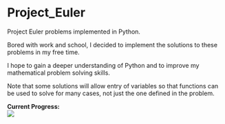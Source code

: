 # Project_Euler
Project Euler problems implemented in Python.

Bored with work and school, I decided to implement the solutions to these problems in my free time. 

I hope to gain a deeper understanding of Python and to improve my mathematical problem solving skills.

Note that some solutions will allow entry of variables so that functions can be used to solve for many cases, not just the one defined in the problem.

<b>Current Progress:</b><br/>
<img src="https://projecteuler.net/profile/matthewhoendorf.png"/>

